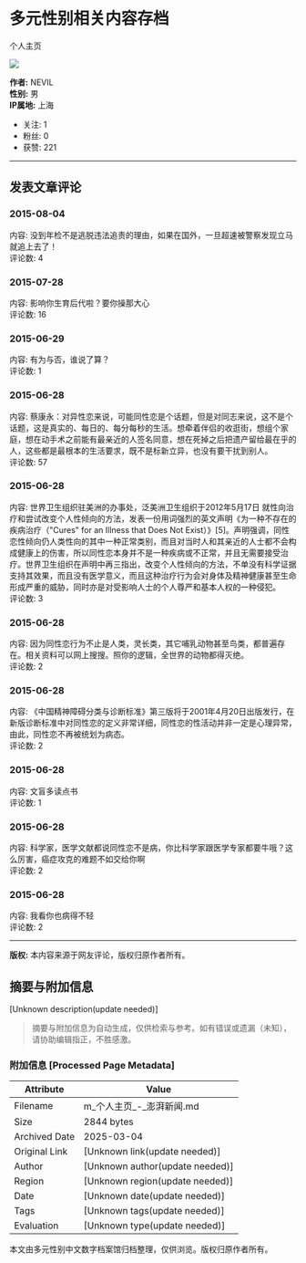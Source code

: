 # 多元性别相关内容存档

个人主页

![](https://image.thepaper.cn/publish/interaction/image/0/54/397.jpg)

**作者:** NEVIL  
**性别:** 男  
**IP属地:** 上海  

- 关注: 1
- 粉丝: 0
- 获赞: 221

---

## 发表文章评论

### 2015-08-04
内容: 没到年检不是逃脱违法追责的理由，如果在国外，一旦超速被警察发现立马就追上去了！  
评论数: 4

### 2015-07-28
内容: 影响你生育后代啦？要你操那大心  
评论数: 16

### 2015-06-29
内容: 有为与否，谁说了算？  
评论数: 1

### 2015-06-28
内容: 蔡康永：对异性恋来说，可能同性恋是个话题，但是对同志来说，这不是个话题，这是真实的、每日的、每分每秒的生活。想牵着伴侣的收逛街，想组个家庭，想在动手术之前能有最亲近的人签名同意，想在死掉之后把遗产留给最在乎的人，这些都是最根本的生活要求，既不是标新立异，也没有要干扰到别人。  
评论数: 57

### 2015-06-28
内容: 世界卫生组织驻美洲的办事处，泛美洲卫生组织于2012年5月17日 就性向治疗和尝试改变个人性倾向的方法，发表一份用词强烈的英文声明《为一种不存在的疾病治疗（"Cures" for an Illness that Does Not Exist）》\[5\]。声明强调，同性恋性倾向仍人类性向的其中一种正常类别，而且对当时人和其亲近的人士都不会构成健康上的伤害，所以同性恋本身并不是一种疾病或不正常，并且无需要接受治疗。世界卫生组织在声明中再三指出，改变个人性倾向的方法，不单没有科学证据支持其效果，而且没有医学意义，而且这种治疗行为会对身体及精神健康甚至生命形成严重的威胁，同时亦是对受影响人士的个人尊严和基本人权的一种侵犯。  
评论数: 3

### 2015-06-28
内容: 因为同性恋行为不止是人类，灵长类，其它哺乳动物甚至鸟类，都普遍存在。相关资料可以网上搜搜。照你的逻辑，全世界的动物都得灭绝。  
评论数: 2

### 2015-06-28
内容: 《中国精神障碍分类与诊断标准》第三版将于2001年4月20日出版发行，在新版诊断标准中对同性恋的定义非常详细，同性恋的性活动并非一定是心理异常，由此，同性恋不再被统划为病态。  
评论数: 2

### 2015-06-28
内容: 文盲多读点书  
评论数: 1

### 2015-06-28
内容: 科学家，医学文献都说同性恋不是病，你比科学家跟医学专家都要牛哦？这么厉害，癌症攻克的难题不如交给你啊  
评论数: 2

### 2015-06-28
内容: 我看你也病得不轻  
评论数: 2

--- 

**版权:** 本内容来源于网友评论，版权归原作者所有。
<!-- tcd_original_link https://m.thepaper.cn/user_171007 -->


## 摘要与附加信息

<!-- tcd_abstract -->
[Unknown description(update needed)]
<!-- tcd_abstract_end -->

> 摘要与附加信息为自动生成，仅供检索与参考。如有错误或遗漏（未知），请协助编辑指正，不胜感激。

### 附加信息 [Processed Page Metadata]

| Attribute       | Value                                  |
|-----------------|----------------------------------------|
| Filename        | m_个人主页_-_澎湃新闻.md                             |
| Size            | 2844 bytes                           |
| Archived Date   | 2025-03-04                             |
| Original Link   | [Unknown link(update needed)]                       |
| Author          | [Unknown author(update needed)]                               |
| Region          | [Unknown region(update needed)]                               |
| Date            | [Unknown date(update needed)]                                 |
| Tags            | [Unknown tags(update needed)]                                 |
| Evaluation            | [Unknown type(update needed)]                                 |
<!-- tcd_table_end -->

本文由多元性别中文数字档案馆归档整理，仅供浏览。版权归原作者所有。
